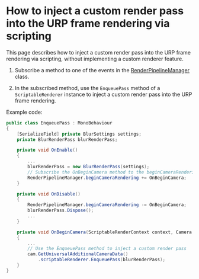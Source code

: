 # How to inject a custom render pass into the URP frame rendering via scripting

This page describes how to inject a custom render pass into the URP frame rendering via scripting, without implementing a custom renderer feature.

1. Subscribe a method to one of the events in the [RenderPipelineManager](https://docs.unity3d.com/ScriptReference/Rendering.RenderPipelineManager.html) class.

2. In the subscribed method, use the `EnqueuePass` method of a `ScriptableRenderer` instance to inject a custom render pass into the URP frame rendering.

Example code:

```C#
public class EnqueuePass : MonoBehaviour
{
    [SerializeField] private BlurSettings settings;    
    private BlurRenderPass blurRenderPass;

    private void OnEnable()
    {
        ...
        blurRenderPass = new BlurRenderPass(settings);
        // Subscribe the OnBeginCamera method to the beginCameraRendering event.
        RenderPipelineManager.beginCameraRendering += OnBeginCamera;
    }

    private void OnDisable()
    {
        RenderPipelineManager.beginCameraRendering -= OnBeginCamera;
        blurRenderPass.Dispose();
        ...
    }

    private void OnBeginCamera(ScriptableRenderContext context, Camera cam)
    {
        ...
        // Use the EnqueuePass method to inject a custom render pass
        cam.GetUniversalAdditionalCameraData()
            .scriptableRenderer.EnqueuePass(blurRenderPass);
    }
}
```